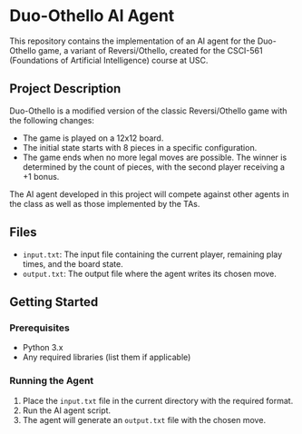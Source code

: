# Duo-Othello AI Agent

This repository contains the implementation of an AI agent for the Duo-Othello game, a variant of Reversi/Othello, created for the CSCI-561 (Foundations of Artificial Intelligence) course at USC.

## Project Description

Duo-Othello is a modified version of the classic Reversi/Othello game with the following changes:
- The game is played on a 12x12 board.
- The initial state starts with 8 pieces in a specific configuration.
- The game ends when no more legal moves are possible. The winner is determined by the count of pieces, with the second player receiving a +1 bonus.

The AI agent developed in this project will compete against other agents in the class as well as those implemented by the TAs.

## Files

- `input.txt`: The input file containing the current player, remaining play times, and the board state.
- `output.txt`: The output file where the agent writes its chosen move.

## Getting Started

### Prerequisites

- Python 3.x
- Any required libraries (list them if applicable)

### Running the Agent

1. Place the `input.txt` file in the current directory with the required format.
2. Run the AI agent script.
3. The agent will generate an `output.txt` file with the chosen move.
